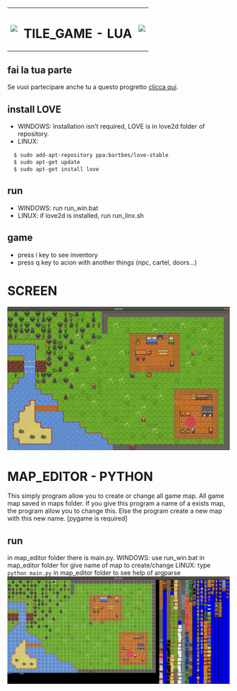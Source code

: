 #
<table width="100%">
 <tr>
  <td><img src="https://github.com/paoli7612/TileGame-Lua/blob/master/doc/loco.png" width="100px"></td>
  <td><h1>  TILE_GAME - LUA </h1></td>
   <td><img src="https://github.com/paoli7612/TileGame-Lua/blob/master/doc/loco.png" width="100px"></td>
  </tr>

 </table>

## fai la tua parte
Se vuoi partecipare anche tu a questo progretto <a href="https://github.com/paoli7612/TileGame-Lua/blob/master/SPOT.md">clicca qui</a>.

## install LOVE
- WINDOWS:
 Installation isn't required, LOVE is in love2d folder of repository.
- LINUX:
```shell
  $ sudo add-apt-repository ppa:bartbes/love-stable
  $ sudo apt-get update
  $ sudo apt-get install love
 ```
## run
- WINDOWS:
  run run_win.bat
- LINUX:
  if love2d is installed, run run_linx.sh

## game
- press i key to see inventory
- press q key to acion with another things (npc, cartel, doors...)

# SCREEN
![alt text](doc/img/014.png)

# MAP_EDITOR - PYTHON
This simply program allow you to create or change all game map. All game map saved in maps folder. If you give this program a name of a exists map, the program allow you to change this. Else the program create a new map with this new name. [pygame is required]
## run
in map_editor folder there is main.py.
WINDOWS: use run_win.bat in map_editor folder for give name of map to create/change
LINUX: type `python main.py` in map_editor folder to see help of argparse
![alt text](doc/img/013.png)
